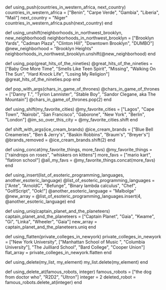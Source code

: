 def using_push(countries_in_western_africa, next_country)
  countries_in_western_africa = ["Benin", "Carpe Verde", "Gambia", "Liberia", "Mali"]
  next_country = "Niger"
  countries_in_western_africa.push(next_country)
end

 def using_unshift(neighborhoods_in_northwest_brooklyn, new_neighborhood)
  neighborhoods_in_northwest_brooklyn = ["Brooklyn Yards", "Cadman Plaza", "Clinton Hill", "Downtown Brooklyn", "DUMBO"]
  @new_neighborhood = "Brooklyn Heights"
  neighborhoods_in_northwest_brooklyn.unshift(@new_neighborhood)
end

 def using_pop(great_hits_of_the_nineties)
  @great_hits_of_the_nineties = ["Baby One More Time", "Smells Like Teen Spirit", "Missing", "Walking On The Sun", "Hard Knock Life", "Losing My Religion"]
  @great_hits_of_the_nineties.pop
end

 def pop_with_args(chars_in_game_of_thrones)
  @chars_in_game_of_thrones = ["Danny T.", "Tyrion Lannister", "Stable Boy", "Sandor Clegane, aka The Mountain"]
  @chars_in_game_of_thrones.pop(2)
end

 def using_shift(my_favorite_cities)
  @my_favorite_cities = ["Lagos", "Cape Town", "Nairobi", "San Francisco", "Gaborone", "New York", "Berlin", "London"]
  @im_so_over_this_city = @my_favorite_cities.shift
end

 def shift_with_args(ice_cream_brands)
  @ice_cream_brands = ["Blue Bell Creameries", "Ben & Jerry's", "Baskin Robbins", "Braum's", "Breyer's"]
  @brands_removed = @ice_cream_brands.shift(2)
end

 def using_concat(my_favorite_things, more_favs)
  @my_favorite_things = ["raindrops on roses", "whiskers on kittens"]
  more_favs = ["mario kart", "flatiron school"]
  @all_my_favs = @my_favorite_things.concat(more_favs)
end

 def using_insert(list_of_esoteric_programming_languages, another_esoteric_language)
  @list_of_esoteric_programming_languages = ["Ante", "ArnoldC", "Befunge", "Binary lambda calculus", "Chef", "GolfScript", "Ook!"]
  @another_esoteric_language = "Malbolge"
  @new_array = @list_of_esoteric_programming_languages.insert(4, @another_esoteric_language)
end

 def using_uniq(captain_planet_and_the_planeteers)
  captain_planet_and_the_planeteers = ["Captain Planet", "Gaia", "Kwame", "Gi", "Linka", "Wheeler", "Gaia"]
  new_array = captain_planet_and_the_planeteers.uniq
end

 def using_flatten(private_colleges_in_newyork)
  private_colleges_in_newyork = ["New York University", ["Manhattan School of Music ", "Columbia University"], "The Juilliard School", "Bard College", "Cooper Union"]
  flat_array = private_colleges_in_newyork.flatten
end

 def using_delete(my_list, my_element)
  my_list.delete(my_element)
end

 def using_delete_at(famous_robots, integer)
  famous_robots = ["the dog from doctor who", "R2D2", "Ultron"]
  integer = 2
  deleted_robot = famous_robots.delete_at(integer)
end
